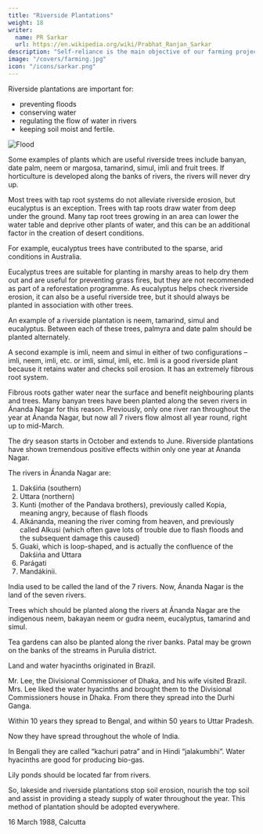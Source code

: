 ```yaml
---
title: "Riverside Plantations"
weight: 18
writer:
  name: PR Sarkar
  url: https://en.wikipedia.org/wiki/Prabhat_Ranjan_Sarkar
description: "Self-reliance is the main objective of our farming projects, hence they should be oriented towards production"
image: "/covers/farming.jpg"
icon: "/icons/sarkar.png"
---
```



Riverside plantations are important for:
- preventing floods
- conserving water
- regulating the flow of water in rivers
- keeping soil moist and fertile. 


![Flood](/photos/physics/flood.jpg)


Some examples of plants which are useful riverside trees include banyan, date palm, neem or margosa, tamarind, simul, imli and fruit trees. If horticulture is developed along the banks of rivers, the rivers will never dry up.

Most trees with tap root systems do not alleviate riverside erosion, but eucalyptus is an exception. Trees with tap roots draw water from deep under the ground. Many tap root trees growing in an area can lower the water table and deprive other plants of water, and this can be an additional factor in the creation of desert conditions. 

For example, eucalyptus trees have contributed to the sparse, arid conditions in Australia. 

Eucalyptus trees are suitable for planting in marshy areas to help dry them out and are useful for preventing grass fires, but they are not recommended as part of a reforestation programme. As eucalyptus helps check riverside erosion, it can also be a useful riverside tree, but it should always be planted in association with other trees. 

An example of a riverside plantation is neem, tamarind, simul and eucalyptus. Between each of these trees, palmyra and date palm should be planted alternately. 

A second example is imli, neem and simul in either of two configurations – imli, neem, imli, etc. or imli, simul, imli, etc. Imli is a good riverside plant because it retains water and checks soil erosion. It has an extremely fibrous root system.

Fibrous roots gather water near the surface and benefit neighbouring plants and trees. Many banyan trees have been planted along the seven rivers in Ánanda Nagar for this reason. Previously, only one river ran throughout the year at Ánanda Nagar, but now all 7 rivers flow almost all year round, right up to mid-March. 

The dry season starts in October and extends to June. Riverside plantations have shown tremendous positive effects within only one year at Ánanda Nagar.

The rivers in Ánanda Nagar are:

1. Dakśińa (southern)
2. Uttara (northern)
3. Kunti (mother of the Pandava brothers), previously called Kopia, meaning angry, because of flash floods
4. Alkánanda, meaning the river coming from heaven, and previously called Alkusi (which often gave lots of trouble due to flash floods and the subsequent damage this caused)
5. Guaki, which is loop-shaped, and is actually the confluence of the Dakśińa and Uttara
6. Parágati
7. Mandákinii. 

India used to be called the land of the 7 rivers. Now, Ánanda Nagar is the land of the seven rivers.

Trees which should be planted along the rivers at Ánanda Nagar are the indigenous neem, bakayan neem or gudra neem, eucalyptus, tamarind and simul. 

Tea gardens can also be planted along the river banks. Patal may be grown on the banks of the streams in Purulia district.

Land and water hyacinths originated in Brazil. 

Mr. Lee, the Divisional Commissioner of Dhaka, and his wife visited Brazil. Mrs. Lee liked the water hyacinths and brought them to the Divisional Commissioners house in Dhaka. From there they spread into the Durhi Ganga. 

Within 10 years they spread to Bengal, and within 50 years to Uttar Pradesh. 

Now they have spread throughout the whole of India. 

In Bengali they are called “kachuri patra” and in Hindi “jalakumbhi”. Water hyacinths are good for producing bio-gas. 

Lily ponds should be located far from rivers.

So, lakeside and riverside plantations stop soil erosion, nourish the top soil and assist in providing a steady supply of water throughout the year. This method of plantation should be adopted everywhere.

16 March 1988, Calcutta
